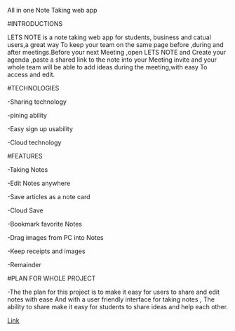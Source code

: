 All in one Note Taking web app

#INTRODUCTIONS

LETS NOTE is a note taking web app for students, business and catual users,a great way To keep your team on the same page before ,during and after meetings.Before your next Meeting ,open LETS NOTE and Create your agenda ,paste a shared link to the note into your Meeting invite and your whole team will be able to add ideas during the meeting,with easy To access and edit.

#TECHNOLOGIES

-Sharing technology

-pining ability

-Easy sign up usability

-Cloud technology

#FEATURES

-Taking Notes

-Edit Notes anywhere

-Save articles as a note card

-Cloud Save

-Bookmark favorite Notes

-Drag images from PC into Notes

-Keep receipts and images

-Remainder

#PLAN FOR WHOLE PROJECT

-The the plan for this project is to make it easy for users to share and edit notes with ease And with a user friendly interface for taking notes , The ability to share make it easy for students to share ideas and help each other.

<a href="https://bennyxbojan.github.io/notes/">Link</a>
